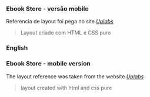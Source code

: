### Ebook Store - versão mobile

Referencia de layout foi pega no site *[Uplabs](https://www.uplabs.com/)*

> Layout criado com HTML e CSS puro

### English
### Ebook Store - mobile version

The layout reference was taken from the website *[Uplabs](https://www.uplabs.com/)*

> layout created with html and css pure

